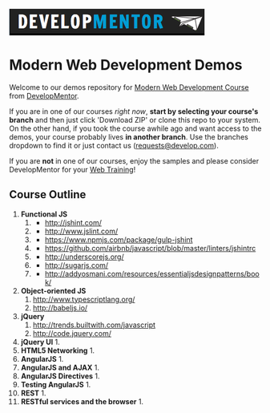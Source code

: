 [![Alt text](https://raw.githubusercontent.com/LearningLine/essential-swift-demos/master/images/dmlog.png)](https://develop.com)

Modern Web Development Demos
===========

Welcome to our demos repository for 
[Modern Web Development Course](https://www.develop.com/training-course/modern-web-development-with-html5-mvc-web-api-angularjs-javascript-and-bootstrap) 
from [DevelopMentor](https://develop.com). 

If you are in one of our courses *right now*, **start by selecting your course's branch** and then just click 'Download ZIP' or clone this repo to your system. On the other hand, if you took the course awhile ago and want access to the demos, your course probably lives **in another branch**. Use the branches dropdown to find it or just contact us (requests@develop.com).

If you are **not** in one of our courses, enjoy the samples and please consider DevelopMentor for your [Web Training](https://www.develop.com/training-courses/web)!

Course Outline
----------------------

1. **Functional JS**
	1. 	- http://jshint.com/
	1. 	- http://www.jslint.com/
	1. 	- https://www.npmjs.com/package/gulp-jshint
	1. 	- https://github.com/airbnb/javascript/blob/master/linters/jshintrc
	1. 	- http://underscorejs.org/
	1. 	- http://sugarjs.com/
	1. 	- http://addyosmani.com/resources/essentialjsdesignpatterns/book/
1. **Object-oriented JS**
	1. http://www.typescriptlang.org/
	2. http://babeljs.io/
1. **jQuery**
	1. http://trends.builtwith.com/javascript
	2. http://code.jquery.com/
1. **jQuery UI**
	1. 
1. **HTML5 Networking**
	1. 
1. **AngularJS**
	1. 
1. **AngularJS and AJAX**
	1. 
1. **AngularJS Directives**
	1. 
1. **Testing AngularJS**
	1. 
1. **REST**
	1. 
1. **RESTful services and the browser**
	1. 

